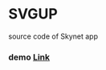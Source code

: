 # SVGUP
source code of  Skynet app
### demo [Link](https://0008ma52pgm6oac9qrj3fi5a202tcu590bs7es148n5e6mjm78n4it0.siasky.net/)
